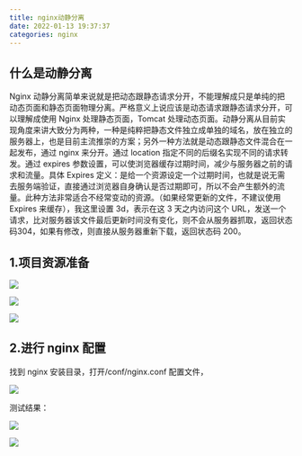 ```yaml
---
title: nginx动静分离
date: 2022-01-13 19:37:37
categories: nginx
---
```


## **什么是动静分离**

Nginx 动静分离简单来说就是把动态跟静态请求分开，不能理解成只是单纯的把动态页面和静态页面物理分离。严格意义上说应该是动态请求跟静态请求分开，可以理解成使用 Nginx 处理静态页面，Tomcat 处理动态页面。动静分离从目前实现角度来讲大致分为两种，一种是纯粹把静态文件独立成单独的域名，放在独立的服务器上，也是目前主流推崇的方案；另外一种方法就是动态跟静态文件混合在一起发布，通过 nginx 来分开。通过 location 指定不同的后缀名实现不同的请求转发。通过 expires 参数设置，可以使浏览器缓存过期时间，减少与服务器之前的请求和流量。具体 Expires 定义：是给一个资源设定一个过期时间，也就是说无需去服务端验证，直接通过浏览器自身确认是否过期即可，所以不会产生额外的流量。此种方法非常适合不经常变动的资源。（如果经常更新的文件，不建议使用 Expires 来缓存），我这里设置 3d，表示在这 3 天之内访问这个 URL，发送一个请求，比对服务器该文件最后更新时间没有变化，则不会从服务器抓取，返回状态码304，如果有修改，则直接从服务器重新下载，返回状态码 200。



## 1.项目资源准备

![](https://gitee.com/haoyumaster/imageBed/raw/master/imgs/20220113195854.png)

![](https://gitee.com/haoyumaster/imageBed/raw/master/imgs/20220113195913.png)

![](https://gitee.com/haoyumaster/imageBed/raw/master/imgs/20220113195928.png)

## 2.进行 nginx 配置

找到 nginx 安装目录，打开/conf/nginx.conf 配置文件，

![](https://gitee.com/haoyumaster/imageBed/raw/master/imgs/20220113195225.png)

测试结果：

![](https://gitee.com/haoyumaster/imageBed/raw/master/imgs/20220113195719.png)

![](https://gitee.com/haoyumaster/imageBed/raw/master/imgs/20220113195658.png)
